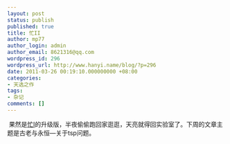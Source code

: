 ```yaml
---
layout: post
status: publish
published: true
title: 忙II
author: mp77
author_login: admin
author_email: 8621316@qq.com
wordpress_id: 296
wordpress_url: http://www.hanyi.name/blog/?p=296
date: 2011-03-26 00:19:10.000000000 +08:00
categories:
- 天选之作
tags:
- 杂记
comments: []
---
```

 果然是<a href="http://www.hanyi.name/blog/?p=273">忙I</a>的升级版，半夜偷偷跑回家逛逛，天亮就得回实验室了。下周的文章主题是古老与永恒—关于tsp问题。
